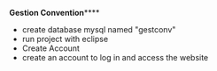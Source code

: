**Gestion Convention******


*  create database mysql named "gestconv"
*  run project with eclipse
*  Create Account 
*  create an account to log in and access the website